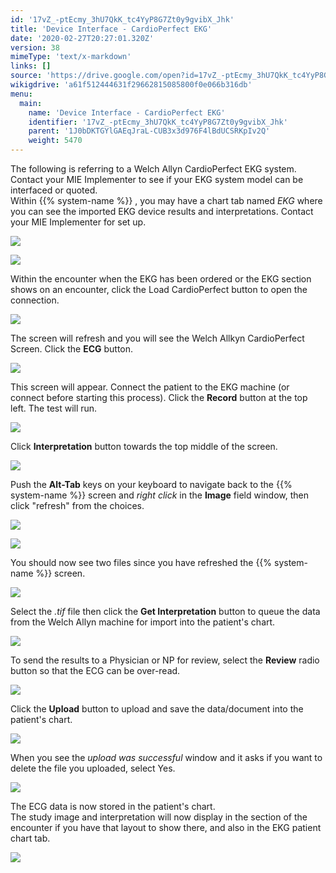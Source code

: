 ```yaml
---
id: '17vZ_-ptEcmy_3hU7QkK_tc4YyP8G7Zt0y9gvibX_Jhk'
title: 'Device Interface - CardioPerfect EKG'
date: '2020-02-27T20:27:01.320Z'
version: 38
mimeType: 'text/x-markdown'
links: []
source: 'https://drive.google.com/open?id=17vZ_-ptEcmy_3hU7QkK_tc4YyP8G7Zt0y9gvibX_Jhk'
wikigdrive: 'a61f512444631f29662815085800f0e066b316db'
menu:
  main:
    name: 'Device Interface - CardioPerfect EKG'
    identifier: '17vZ_-ptEcmy_3hU7QkK_tc4YyP8G7Zt0y9gvibX_Jhk'
    parent: '1J0bDKTGYlGAEqJraL-CUB3x3d976F4lBdUCSRKpIv2Q'
    weight: 5470
---
```

The following is referring to a Welch Allyn CardioPerfect EKG system. Contact your MIE Implementer to see if your EKG system model can be interfaced or quoted.  
Within {{% system-name %}} , you may have a chart tab named *EKG* where you can see the imported EKG device results and interpretations. Contact your MIE Implementer for set up.
  
![](../device-interface-cardioperfect-ekg.assets/10000201000000A9000000BB9B1F17290B1FBE7A.png)  
  
 ![](../device-interface-cardioperfect-ekg.assets/1000020100000491000000BB836559C02370E905.png)  
  
Within the encounter when the EKG has been ordered or the EKG section shows on an encounter, click the Load CardioPerfect button to open the connection.
  
![](../device-interface-cardioperfect-ekg.assets/10000201000003A60000007A8494BFC9012340D4.png)  

The screen will refresh and you will see the Welch Allkyn CardioPerfect Screen. Click the **ECG** button.
  
![](../device-interface-cardioperfect-ekg.assets/100002010000029F000001F6E9169C152FCB64D2.png)  

This screen will appear. Connect the patient to the EKG machine (or connect before starting this process). Click the **Record** button at the top left. The test will run.
  
![](../device-interface-cardioperfect-ekg.assets/10000201000001C400000136B4B784C771C86691.png)  

Click **Interpretation** button towards the top middle of the screen.
  
![](../device-interface-cardioperfect-ekg.assets/100002010000021400000181CA1EECF683AD3C31.png)  

Push the **Alt-Tab** keys on your keyboard to navigate back to the {{% system-name %}} screen and *right click* in the **Image** field window, then click "refresh" from the choices.
  
![](../device-interface-cardioperfect-ekg.assets/1000020100000112000000ACD3C4AAB1C95ECBB7.png)  
  
 ![](../device-interface-cardioperfect-ekg.assets/10000201000000C7000000C09302D677DB497E98.png)  
  
You should now see two files since you have refreshed the {{% system-name %}} screen.
  
![](../device-interface-cardioperfect-ekg.assets/1000020100000132000000F77EE17C591C4022DE.png)  

Select the *.tif* file then click the **Get Interpretation** button to queue the data from the Welch Allyn machine for import into the patient's chart.
  
![](../device-interface-cardioperfect-ekg.assets/1000020100000132000000F7254441114AB7CB5A.png)  

To send the results to a Physician or NP for review, select the **Review** radio button so that the ECG can be over-read.
  
![](../device-interface-cardioperfect-ekg.assets/1000020100000132000000F76FB23C076C8D06D8.png)  

Click the **Upload** button to upload and save the data/document into the patient's chart.
  
![](../device-interface-cardioperfect-ekg.assets/1000020100000132000000F703D36E540D480A1A.png)  

When you see the *upload was successful* window and it asks if you want to delete the file you uploaded, select Yes.
  
![](../device-interface-cardioperfect-ekg.assets/10000000000001310000007EF1B9BCF9475AAADB.png)  

The ECG data is now stored in the patient's chart.  
The study image and interpretation will now display in the section of the encounter if you have that layout to show there, and also in the EKG patient chart tab.
  
![](../device-interface-cardioperfect-ekg.assets/100002010000020300000135BAC8CFE40014C5A4.png)  

